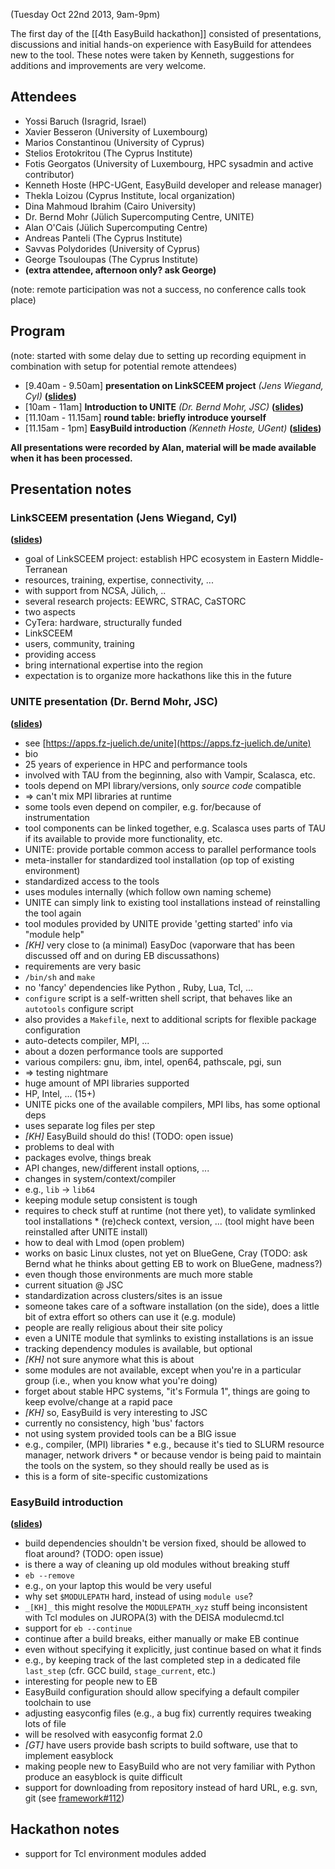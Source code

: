 (Tuesday Oct 22nd 2013, 9am-9pm)

The first day of the [[4th EasyBuild hackathon]] consisted of presentations, discussions and
initial hands-on experience with EasyBuild for attendees new to the tool.
These notes were taken by Kenneth, suggestions for additions and improvements are very welcome.

## Attendees

 * Yossi Baruch (Isragrid, Israel)
 * Xavier Besseron (University of Luxembourg)
 * Marios Constantinou (University of Cyprus)
 * Stelios Erotokritou (The Cyprus Institute)
 * Fotis Georgatos (University of Luxembourg, HPC sysadmin and active contributor)
 * Kenneth Hoste (HPC-UGent, EasyBuild developer and release manager)
 * Thekla Loizou (Cyprus Institute, local organization)
 * Dina Mahmoud Ibrahim (Cairo University)
 * Dr. Bernd Mohr (Jülich Supercomputing Centre, UNITE)
 * Alan O'Cais (Jülich Supercomputing Centre)
 * Andreas Panteli (The Cyprus Institute)
 * Savvas Polydorides (University of Cyprus)
 * George Tsouloupas (The Cyprus Institute)
 * **(extra attendee, afternoon only? ask George)**

(note: remote participation was not a success, no conference calls took place)

## Program

(note: started with some delay due to setting up recording equipment in combination with setup for potential remote attendees)

 * [9.40am - 9.50am] **presentation on LinkSCEEM project** _(Jens Wiegand, CyI)_ **([slides](http://users.ugent.be/~kehoste/welcome_LinkSCEEM.pdf))**
 * [10am - 11am] **Introduction to UNITE** _(Dr. Bernd Mohr, JSC)_ **([slides](http://users.ugent.be/~kehoste/cyprus-unite-2013.pdf))**
 * [11.10am - 11.15am] **round table: briefly introduce yourself**
 * [11.15am - 1pm] **EasyBuild introduction** _(Kenneth Hoste, UGent)_ **([slides](http://users.ugent.be/~kehoste/EasyBuild_introduction_hackathon-Cyprus-Oct13.pdf))**

**All presentations were recorded by Alan, material will be made available when it has been processed.**

## Presentation notes

### LinkSCEEM presentation (Jens Wiegand, CyI)

**([slides](http://users.ugent.be/~kehoste/welcome_LinkSCEEM.pdf))**

 * goal of LinkSCEEM project: establish HPC ecosystem in Eastern Middle-Terranean
  * resources, training, expertise, connectivity, ...
  * with support from NCSA, Jülich, ..
 * several research projects: EEWRC, STRAC, CaSTORC
 * two aspects
  * CyTera: hardware, structurally funded
  * LinkSCEEM
   * users, community, training
   * providing access
   * bring international expertise into the region
 * expectation is to organize more hackathons like this in the future


### UNITE presentation (Dr. Bernd Mohr, JSC)

**([slides](http://users.ugent.be/~kehoste/cyprus-unite-2013.pdf))**

 * see [https://apps.fz-juelich.de/unite](https://apps.fz-juelich.de/unite)
 * bio
  * 25 years of experience in HPC and performance tools
  * involved with TAU from the beginning, also with Vampir, Scalasca, etc.
 * tools depend on MPI library/versions, only _source code_ compatible
  * => can't mix MPI libraries at runtime
  * some tools even depend on compiler, e.g. for/because of instrumentation
 * tool components can be linked together, e.g. Scalasca uses parts of TAU if its available to provide more functionality, etc.
 * UNITE: provide portable common access to parallel performance tools
  * meta-installer for standardized tool installation (op top of existing environment)
  * standardized access to the tools
  * uses modules internally (which follow own naming scheme)
  * UNITE can simply link to existing tool installations instead of reinstalling the tool again
 * tool modules provided by UNITE provide 'getting started' info via "module help"
  * _[KH]_ very close to (a minimal) EasyDoc (vaporware that has been discussed off and on during EB discussathons)
 * requirements are very basic
  * `/bin/sh` and `make`
  * no 'fancy' dependencies like Python <version X>, Ruby, Lua, Tcl, ...
 * `configure` script is a self-written shell script, that behaves like an `autotools` configure script
 * also provides a `Makefile`, next to additional scripts for flexible package configuration
 * auto-detects compiler, MPI, ...
 * about a dozen performance tools are supported
 * various compilers: gnu, ibm, intel, open64, pathscale, pgi, sun
  * => testing nightmare
 * huge amount of MPI libraries supported
  * HP, Intel, ... (15+)
 * UNITE picks one of the available compilers, MPI libs, has some optional deps
 * uses separate log files per step
  * _[KH]_ EasyBuild should do this! (TODO: open issue)
 * problems to deal with
  * packages evolve, things break
   * API changes, new/different install options, ...
  * changes in system/context/compiler
   * e.g., `lib` -> `lib64`
  * keeping module setup consistent is tough
   * requires to check stuff at runtime (not there yet), to validate symlinked tool installations
    * (re)check context, version, ... (tool might have been reinstalled after UNITE install)
   * how to deal with Lmod (open problem)
 * works on basic Linux clustes, not yet on BlueGene, Cray (TODO: ask Bernd what he thinks about getting EB to work on BlueGene, madness?)
  * even though those environments are much more stable
 * current situation @ JSC
  * standardization across clusters/sites is an issue
   * someone takes care of a software installation (on the side), does a little bit of extra effort so others can use it (e.g. module)
  * people are really religious about their site policy
   * even a UNITE module that symlinks to existing installations is an issue
  * tracking dependency modules is available, but optional
   * _[KH]_ not sure anymore what this is about
  * some modules are not available, except when you're in a particular group (i.e., when you know what you're doing)
  * forget about stable HPC systems, "it's Formula 1", things are going to keep evolve/change at a rapid pace
  * _[KH]_ so, EasyBuild is very interesting to JSC
   * currently no consistency, high 'bus' factors
  * not using system provided tools can be a BIG issue
   * e.g., compiler, (MPI) libraries
    * e.g., because it's tied to SLURM resource manager, network drivers
    * or because vendor is being paid to maintain the tools on the system, so they should really be used as is
   * this is a form of site-specific customizations

### EasyBuild introduction

**([slides](http://users.ugent.be/~kehoste/EasyBuild_introduction_hackathon-Cyprus-Oct13.pdf))**

 * build dependencies shouldn't be version fixed, should be allowed to float around? (TODO: open issue)
 * is there a way of cleaning up old modules without breaking stuff
  * `eb --remove`
  * e.g., on your laptop this would be very useful
 * why set `$MODULEPATH` hard, instead of using `module use`?
  * `_[KH]_` this might resolve the `MODULEPATH_xyz` stuff being inconsistent with Tcl modules on JUROPA(3) with the DEISA modulecmd.tcl
 * support for `eb --continue`
  * continue after a build breaks, either manually or make EB continue
  * even without specifying it explicitly, just continue based on what it finds
   * e.g., by keeping track of the last completed step in a dedicated file `last_step` (cfr. GCC build, `stage_current`, etc.)
  * interesting for people new to EB
 * EasyBuild configuration should allow specifying a default compiler toolchain to use
 * adjusting easyconfig files (e.g., a bug fix) currently requires tweaking lots of file
  * will be resolved with easyconfig format 2.0
 * _[GT]_ have users provide bash scripts to build software, use that to implement easyblock
  * making people new to EasyBuild who are not very familiar with Python produce an easyblock is quite difficult
 * support for downloading from repository instead of hard URL, e.g. svn, git (see [framework#112](https://github.com/hpcugent/easybuild-framework/issues/112))












































## Hackathon notes

 * support for Tcl environment modules added
